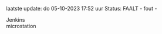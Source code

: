 laatste update: 
do 05-10-2023 17:52   uur 
Status: FAALT - fout - 
<div class="service R">Jenkins</div><div class="service R">microstation</div>